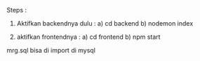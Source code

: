 Steps :
1. Aktifkan backendnya dulu :
a) cd backend
b) nodemon index

2. aktifkan frontendnya :
a) cd frontend
b) npm start

mrg.sql bisa di import di mysql
